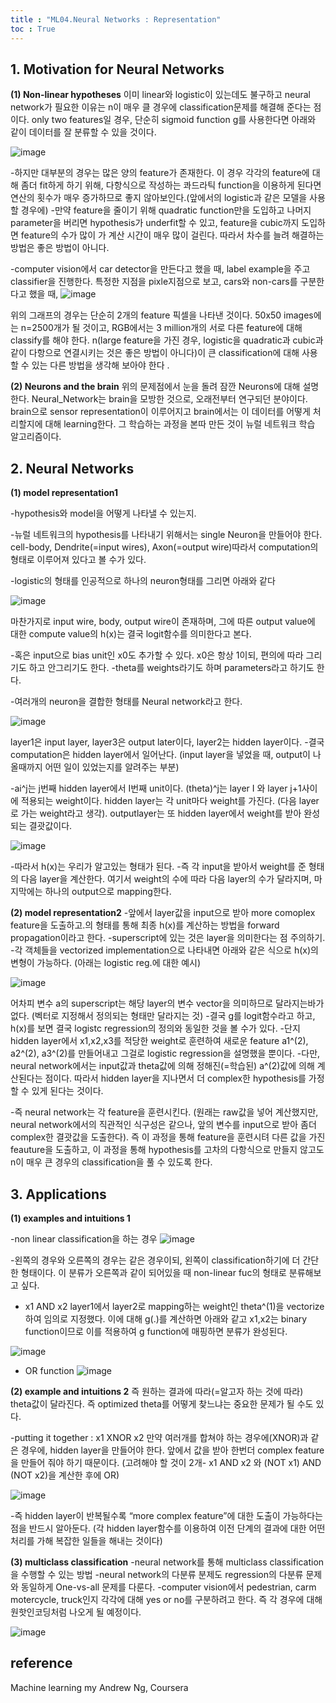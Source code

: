 ```yaml
---
title : "ML04.Neural Networks : Representation"
toc : True
---
```


## 1. Motivation for Neural Networks


**(1) Non-linear hypotheses**
이미 linear와 logistic이 있는데도 불구하고 neural network가 필요한 이유는 n이 매우 클 경우에 classification문제를 해결해 준다는 점이다. 
only two features일 경우, 단순히 sigmoid function g를 사용한다면 아래와 같이 데이터를 잘 분류할 수 있을 것이다. 

![image](https://user-images.githubusercontent.com/49298791/73378152-7ed3e400-4303-11ea-8276-2f511cedf33c.png)

-하지만 대부분의 경우는 많은 양의 feature가 존재한다. 이 경우 각각의 feature에 대해 좀더 fit하게 하기 위해, 다항식으로 작성하는 콰드라틱 function을 이용하게 된다면 연산의 횟수가 매우 증가하므로 좋지 않아보인다.(앞에서의 logistic과 같은 모델을 사용할 경우에)
-만약 feature을 줄이기 위해 quadratic function만을 도입하고 나머지 parameter을 버리면 hypothesis가 underfit할 수 있고, feature을 cubic까지 도입하면 feature의 수가 많이 가 계산 시간이 매우 많이 걸린다. 따라서 차수를 늘려 해결하는 방법은 좋은 방법이 아니다.

-computer vision에서 car detector을 만든다고 했을 때, label example을 주고 classifier을 진행한다. 특정한 지점을 pixle지점으로 보고, cars와 non-cars를 구분한다고 했을 때, 
![image](https://user-images.githubusercontent.com/49298791/73378194-90b58700-4303-11ea-9a5b-02851f287671.png)

위의 그래프의 경우는 단순히 2개의 feature 픽셀을 나타낸 것이다. 50x50 images에는 n=2500개가 될 것이고, RGB에서는 3 million개의 서로 다른 feature에 대해 classify를 해야 한다. n(large feature을 가진 경우, logistic을 quadratic과 cubic과 같이 다항으로 연결시키는 것은 좋은 방법이 아니다)이 큰 classification에 대해 사용할 수 있는 다른 방법을 생각해 보아야 한다 .


**(2) Neurons and the brain**
위의 문제점에서 눈을 돌려 잠깐 Neurons에 대해 설명한다. 
Neural_Network는 brain을 모방한 것으로, 오래전부터 연구되던 분야이다. 
brain으로 sensor representation이 이루어지고 brain에서는 이 데이터를 어떻게 처리할지에 대해 learning한다. 그 학습하는 과정을 본따 만든 것이 뉴럴 네트워크 학습 알고리즘이다. 


## 2. Neural Networks

**(1) model representation1**

-hypothesis와 model을 어떻게 나타낼 수 있는지. 

-뉴럴 네트워크의 hypothesis를 나타내기 위해서는 single Neuron을 만들어야 한다. cell-body, Dendrite(=input wires), Axon(=output wire)따라서 computation의 형태로 이루어져 있다고 볼 수가 있다. 

-logistic의 형태를 인공적으로 하나의 neuron형태를 그리면 아래와 같다 

![image](https://user-images.githubusercontent.com/49298791/73378280-b5a9fa00-4303-11ea-9561-da2d1d940561.png)

마찬가지로 input wire, body, output wire이 존재하며, 그에 따른 output value에 대한 compute value의 h(x)는 결국 logit함수를 의미한다고 본다. 

-혹은 input으로 bias unit인 x0도 추가할 수 있다. x0은 항상 1이되, 편의에 따라 그리기도 하고 안그리기도 한다. 
-theta를 weights라기도 하며 parameters라고 하기도 한다.


-여러개의 neuron을 결합한 형태를 Neural network라고 한다. 

![image](https://user-images.githubusercontent.com/49298791/73378341-cc505100-4303-11ea-8261-783b0a1097a2.png)

layer1은 input layer, layer3은 output later이다, layer2는 hidden layer이다. 
-결국 computation은 hidden layer에서 일어난다. 
(input layer을 넣었을 때, output이 나올때까지 어떤 일이 있었는지를 알려주는 부분)


-ai^j는 j번째 hidden layer에서 I번째 unit이다. (theta)^j는 layer I 와 layer j+1사이에 적용되는 weight이다. hidden layer는 각 unit마다 weight를 가진다. (다음 layer로 가는 weight라고 생각). outputlayer는 또 hidden layer에서 weight를 받아 완성되는 결괏값이다. 

![image](https://user-images.githubusercontent.com/49298791/73378376-da9e6d00-4303-11ea-94a7-42e2eb1e2d30.png)

-따라서 h(x)는 우리가 알고있는 형태가 된다. 
-즉 각 input을 받아서 weight를 준 형태의 다음 layer을 계산한다. 여기서 weight의 수에 따라 다음 layer의 수가 달라지며, 마지막에는 하나의 output으로 mapping한다. 



**(2) model representation2**
-앞에서 layer값을 input으로 받아 more comoplex feature을 도출하고.의 형태를 통해 최종 h(x)를 계산하는 방법을 forward propagation이라고 한다. 
-superscript에 있는 것은 layer을 의미한다는 점 주의하기.
-각 객체들을 vectorized implementation으로 나타내면 아래와 같은 식으로 h(x)의 변형이 가능하다. (아래는 logistic reg.에 대한 예시)

![image](https://user-images.githubusercontent.com/49298791/73378421-ee49d380-4303-11ea-9345-66084c769b2f.png)

어차피 변수 a의 superscript는 해당 layer의 변수 vector을 의미하므로 달라지는바가 없다. (벡터로 지정해서 정의되는 형태만 달라지는 것)
-결국 g를 logit함수라고 하고, h(x)를 보면 결국 logistc regression의 정의와 동일한 것을 볼 수가 있다. 
-단지 hidden layer에서 x1,x2,x3를 적당한 weight로 훈련하여 새로운 feature a1^(2), a2^(2), a3^(2)를 만들어내고 그걸로 logistic regression을 설명했을 뿐이다. 
-다만, neural network에서는 input값과 theta값에 의해 정해진(=학습된) a^(2)값에 의해 계산된다는 점이다. 따라서 hidden layer을 지나면서 더 complex한 hypothesis를 가정할 수 있게 된다는 것이다. 


-즉 neural network는 각 feature을 훈련시킨다. (원래는 raw값을 넣어 계산했지만, neural network에서의 직관적인 식구성은 같으나, 앞의 변수를 input으로 받아 좀더 complex한 결괏값을 도출한다). 즉 이 과정을 통해 feature을 훈련시텨 다른 값을 가진 feauture을 도출하고, 이 과정을 통해 hypothesis를 고차의 다항식으로 만들지 않고도 n이 매우 큰 경우의 classification을 풀 수 있도록 한다. 



## 3. Applications

**(1) examples and intuitions 1**

-non linear classification을 하는 경우
![image](https://user-images.githubusercontent.com/49298791/73378478-07528480-4304-11ea-9812-370fb22fde4b.png)

-왼쪽의 경우와 오른쪽의 경우는 같은 경우이되, 왼쪽이 classification하기에 더 간단한 형태이다. 이 분류가 오른쪽과 같이 되어있을 때 non-linear fuc의 형태로 분류해보고 싶다. 
- x1 AND x2
layer1에서 layer2로 mapping하는 weight인 theta^(1)을 vectorize하여 임의로 지정했다. 이에 대해 g(.)를 계산하면 아래와 같고 x1,x2는 binary function이므로 이를 적용하여 g function에 매핑하면 분류가 완성된다. 

![image](https://user-images.githubusercontent.com/49298791/73378506-120d1980-4304-11ea-8892-cdaf8d48851c.png)


- OR function
![image](https://user-images.githubusercontent.com/49298791/73378527-1a655480-4304-11ea-95a5-7ca6b79dd3cc.png)



**(2) example and intuitions 2**
즉 원하는 결과에 따라(=알고자 하는 것에 따라) theta값이 달라진다. 즉 optimized theta를 어떻게 찾느냐는 중요한 문제가 될 수도 있다. 


-putting it together : x1 XNOR x2
만약 여러개를 합쳐야 하는 경우에(XNOR)과 같은 경우에, hidden layer을 만들어야 한다. 
앞에서 값을 받아 한번더 complex feature을 만들어 줘야 하기 때문이다. 
(고려해야 할 것이 2개- x1 AND x2 와 (NOT x1) AND (NOT x2)을 계산한 후에 OR)

![image](https://user-images.githubusercontent.com/49298791/73378569-2b15ca80-4304-11ea-9fb5-1c41b58ba4d5.png)

-즉 hidden layer이 반복될수록 “more complex feature”에 대한 도출이 가능하다는 점을 반드시 알아둔다. (각 hidden layer함수를 이용하여 이전 단계의 결과에 대한 어떤 처리를 가해 복잡한 일들을 해내는 것이다)



**(3) multiclass classification**
-neural network를 통해 multiclass classification을 수행할 수 있는 방법
-neural network의 다분류 분제도 regression의 다분류 문제와 동일하게 One-vs-all 문제를 다룬다. 
-computer vision에서 pedestrian, carm motercycle, truck인지 각각에 대해 yes or no를 구분하려고 한다. 즉 각 경우에 대해 원핫인코딩처럼 나오게 될 예정이다. 

![image](https://user-images.githubusercontent.com/49298791/73378640-3cf76d80-4304-11ea-820b-16c229a25d93.png)


## reference
Machine learning my Andrew Ng, Coursera

